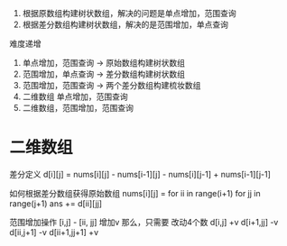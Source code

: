 
1. 根据原数组构建树状数组，解决的问题是单点增加，范围查询
2. 根据差分数组构建树状数组，解决的是范围增加，单点查询



难度递增
1. 单点增加，范围查询 -> 原始数组构建树状数组
2. 范围增加，单点查询 -> 差分数组构建树状数组
3. 范围增加，范围查询 -> 两个差分数组构建梳妆数组
4. 二维数组 单点增加，范围查询
5. 二维数组，范围增加，范围查询


# 二维数组
差分定义
d[i][j] = nums[i][j] - nums[i-1][j] - nums[i][j-1] + nums[i-1][j-1]

如何根据差分数组获得原始数组
nums[i][j] = for ii in range(i+1) for jj in range(j+1) ans += d[ii][jj]

范围增加操作
[i,j] - [ii, jj] 增加v
那么，只需要 改动4个数
d[i,j] +v
d[i+1,jj] -v
d[ii,j+1] -v
d[ii+1,jj+1] +v
